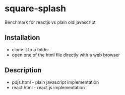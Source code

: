 # square-splash
Benchmark for reactjs vs plain old javascript

## Installation
- clone it to a folder
- open one of the html file directly with a web browser

## Description
- pojs.html - plain javascript implementation
- react.html - react js implementation
